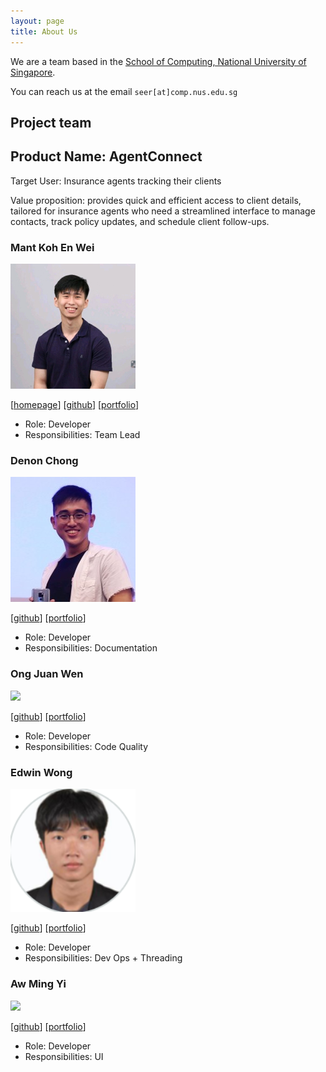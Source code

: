 ```yaml
---
layout: page
title: About Us
---
```


We are a team based in the [School of Computing, National University of Singapore](https://www.comp.nus.edu.sg).

You can reach us at the email `seer[at]comp.nus.edu.sg`

## Project team


## Product Name: AgentConnect

Target User: Insurance agents tracking their clients

Value proposition: provides quick and efficient access to client details, tailored for insurance agents who need a streamlined interface to manage contacts, track policy updates, and schedule client follow-ups.



### Mant Koh En Wei

<img src="images/m-kew.png" width="200px">

[[homepage](http://www.comp.nus.edu.sg/~damithch)]
[[github](https://github.com/m-kew)]
[[portfolio](team/m-kew.md)]

* Role: Developer
* Responsibilities: Team Lead



### Denon Chong

<img src="images/ssirmentos.png" width="200px">


[[github](https://github.com/ssirmentos)]
[[portfolio](team/ssirmentos.md)]


* Role: Developer
* Responsibilities: Documentation

### Ong Juan Wen

<img src="images/the0nlyjuan.png" width="200px">

[[github](http://github.com/the0nlyjuan)] [[portfolio](team/the0nlyjuan.md)]

* Role: Developer
* Responsibilities: Code Quality

### Edwin Wong

<img src="images/edwin1022.png" width="200px">

[[github](http://github.com/Edwin1022)]
[[portfolio](team/edwinwong.md)]

* Role: Developer
* Responsibilities: Dev Ops + Threading

### Aw Ming Yi

<img src="images/mingyiaw.png" width="200px">

[[github](http://github.com/MingYiAw)]
[[portfolio](team/mingyiaw.md)]

* Role: Developer
* Responsibilities: UI
